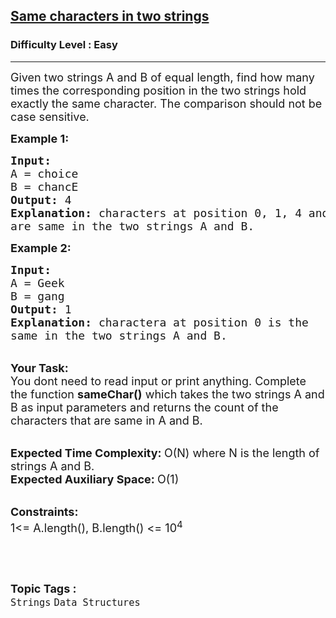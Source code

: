 <h2><a href="https://www.geeksforgeeks.org/problems/c-corresponding-position-in-the-two-strings-that-hold-exactly-the-same-characters5013/1?page=1&category=Arrays,Strings&difficulty=Easy&sortBy=accuracy">Same characters in two strings</a></h2><h3>Difficulty Level : Easy</h3><hr><div class="problems_problem_content__Xm_eO"><p><span style="font-size:18px">Given two strings A and B of equal length, find how many times the corresponding position in the two strings hold exactly the same character. The comparison should not be case sensitive.&nbsp;</span></p>

<p><strong><span style="font-size:18px">Example 1:</span></strong></p>

<pre><span style="font-size:18px"><strong>Input:</strong>
A = choice 
B = chancE
<strong>Output: </strong>4
<strong>Explanation: </strong>characters at position 0, 1, 4 and 5
are same in the two strings A and B.</span></pre>

<p><strong><span style="font-size:18px">Example 2:</span></strong></p>

<pre><span style="font-size:18px"><strong>Input:</strong>
A = Geek 
B = gang
<strong>Output:</strong> 1
<strong>Explanation:</strong> charactera at position 0 is the
same in the two strings A and B.</span></pre>

<p><br>
<span style="font-size:18px"><strong>Your Task: &nbsp;</strong><br>
You dont need to read input or print anything. Complete the function <strong>sameChar()</strong> which takes the two strings A and B as input parameters and returns the count of the characters that are same in A and B.</span></p>

<p><br>
<span style="font-size:18px"><strong>Expected Time Complexity: </strong>O(N) where N is the length of strings A and B.<br>
<strong>Expected Auxiliary Space: </strong>O(1)&nbsp;</span></p>

<p><br>
<span style="font-size:18px"><strong>Constraints:</strong><br>
1&lt;= A.length(), B.length()&nbsp;&lt;= 10<sup>4</sup></span></p>

<p>&nbsp;</p>
</div><br><p><span style=font-size:18px><strong>Topic Tags : </strong><br><code>Strings</code>&nbsp;<code>Data Structures</code>&nbsp;
